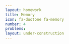 ```yaml
---
layout: homework
title: Memory
icon: fa-duotone fa-memory
number: 4
problems:
layout: under-construction
---
```

